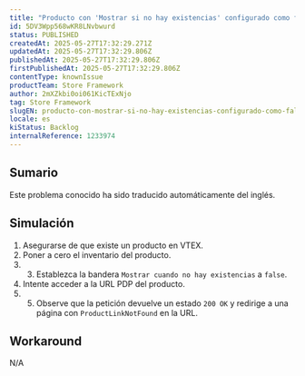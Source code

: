 ```yaml
---
title: "Producto con 'Mostrar si no hay existencias' configurado como falso devuelve 200 en lugar de 404"
id: 5DV3Wpp568wKR8LNvbwurd
status: PUBLISHED
createdAt: 2025-05-27T17:32:29.271Z
updatedAt: 2025-05-27T17:32:29.806Z
publishedAt: 2025-05-27T17:32:29.806Z
firstPublishedAt: 2025-05-27T17:32:29.806Z
contentType: knownIssue
productTeam: Store Framework
author: 2mXZkbi0oi061KicTExNjo
tag: Store Framework
slugEN: producto-con-mostrar-si-no-hay-existencias-configurado-como-falso-devuelve-200-en-lugar-de-404
locale: es
kiStatus: Backlog
internalReference: 1233974
---
```


## Sumario

<div class="alert alert-info">
  <p>Este problema conocido ha sido traducido automáticamente del inglés.</p>
</div>



## Simulación




1. Asegurarse de que existe un producto en VTEX.
2. Poner a cero el inventario del producto.
3. 3. Establezca la bandera `Mostrar cuando no hay existencias` a `false`.
4. Intente acceder a la URL PDP del producto.
5. 5. Observe que la petición devuelve un estado `200 OK` y redirige a una página con `ProductLinkNotFound` en la URL.



## Workaround


N/A





